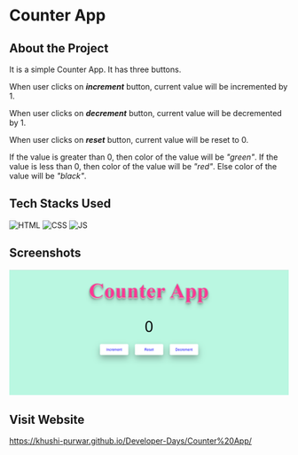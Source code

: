 # Counter App

## About the Project
It is a simple Counter App. It has three buttons.

When user clicks on <b><i>increment</i></b> button, current value will be incremented by 1.

When user clicks on <b><i>decrement</i></b> button, current value will be decremented by 1.

When user clicks on <b><i>reset</i></b> button, current value will be reset to 0.

If the value is greater than 0, then color of the value will be <i>"green"</i>. If the value is less than 0, then color of the value will be <i>"red"</i>. Else color of the value will be <i>"black"</i>.

## Tech Stacks Used

![HTML](https://img.shields.io/badge/html5%20-%23E34F26.svg?&style=for-the-badge&logo=html5&logoColor=white)
![CSS](https://img.shields.io/badge/css3%20-%231572B6.svg?&style=for-the-badge&logo=css3&logoColor=white)
![JS](https://img.shields.io/badge/javascript%20-%23323330.svg?&style=for-the-badge&logo=javascript&logoColor=%23F7DF1E)

## Screenshots

<img src="./Assets/media/ss1.png" />

## Visit Website

https://khushi-purwar.github.io/Developer-Days/Counter%20App/
